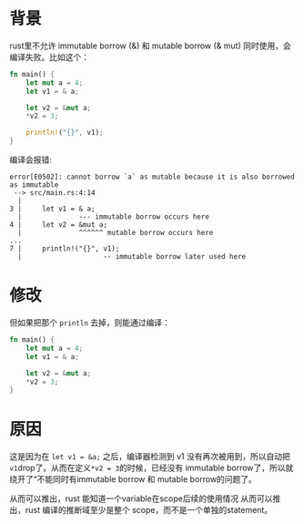 # 背景
rust里不允许 immutable borrow (&) 和 mutable borrow (& mut) 同时使用，会编译失败。比如这个：
``` rust
fn main() {
    let mut a = 4;
    let v1 = & a;

    let v2 = &mut a;
    *v2 = 3;

    println!("{}", v1);
}
```
编译会报错:
```
error[E0502]: cannot borrow `a` as mutable because it is also borrowed as immutable
 --> src/main.rs:4:14
  |
3 |     let v1 = & a;
  |              --- immutable borrow occurs here
4 |     let v2 = &mut a;
  |              ^^^^^^ mutable borrow occurs here
...
7 |     println!("{}", v1);
  |                    -- immutable borrow later used here

```

# 修改
但如果把那个 `println` 去掉，则能通过编译：
``` rust
fn main() {
    let mut a = 4;
    let v1 = & a;

    let v2 = &mut a;
    *v2 = 3;
}
```

# 原因
这是因为在 `let v1 = &a;` 之后，编译器检测到 v1 没有再次被用到，所以自动把`v1`drop了。从而在定义`*v2 = 3`的时候，已经没有 immutable borrow了，所以就绕开了“不能同时有immutable borrow 和 mutable borrow的问题了。

从而可以推出，rust 能知道一个variable在scope后续的使用情况
从而可以推出，rust 编译的推断域至少是整个 scope，而不是一个单独的statement。
